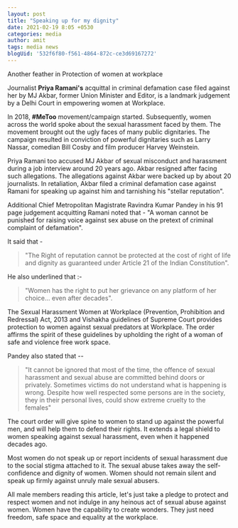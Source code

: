 ```yaml
---
layout: post
title: "Speaking up for my dignity"
date: 2021-02-19 8:05 +0530
categories: media
author: amit
tags: media news
blogUid: '532f6f80-f561-4864-872c-ce3d69167272'
---
```

Another feather in Protection of women at workplace

Journalist **Priya Ramani's** acquittal in criminal defamation case filed against her by MJ Akbar, former Union Minister and Editor, is a landmark judgement by a Delhi Court in empowering women at Workplace. 

In 2018, **#MeToo** movement/campaign started. Subsequently, women across the world spoke about the sexual harassment faced by them. The movement brought out the ugly faces of many public dignitaries. The campaign resulted in conviction of powerful dignitaries such as Larry Nassar, comedian Bill Cosby and film producer Harvey Weinstein. 

Priya Ramani too accused MJ Akbar of sexual misconduct and harassment during a job interview around 20 years ago. Akbar resigned after facing such allegations. The allegations against Akbar were backed up by about 20 journalists. In retaliation, Akbar filed a criminal defamation case against Ramani for speaking up against him and tarnishing his "stellar reputation". 

Additional Chief Metropolitan Magistrate Ravindra Kumar Pandey in his 91 page judgement acquitting Ramani noted that - 
"A woman cannot be punished for raising voice against sex abuse on the pretext of criminal complaint of defamation". 

It said that - 
> "The Right of reputation cannot be protected at the cost of right of life and dignity as guaranteed under Article 21 of the Indian Constitution". 

He also underlined that :-
> "Women has the right to put her grievance on any platform of her choice... even after decades".

The Sexual Harassment Women at Workplace (Prevention, Prohibition and Redressal) Act, 2013 and Vishakha guidelines of Supreme Court  provides protection to women against sexual predators at Workplace. The order affirms the spirit of these guidelines by upholding the right of a woman of safe and violence free work space. 

Pandey also stated that -- 
> "It cannot be ignored that most of the time, the offence of sexual harassment and sexual abuse are committed behind doors or privately. Sometimes victims do not understand what is happening is wrong. Despite how well respected some persons are in the society, they in their personal lives, could show extreme cruelty to the females"  

The court order will give spine to women to stand up against the powerful men, and will help them to defend their rights. It extends a legal shield to women speaking against sexual harassment, even when it happened decades ago. 

Most women do not speak up or report incidents of sexual harassment due to the social stigma attached to it. The sexual abuse takes away the self-confidence and dignity of women. Women should not remain silent and speak up firmly against unruly male sexual abusers. 

All male members reading this article, let's just take a pledge to protect and respect women and not indulge in any heinous act of sexual abuse against women. Women have the capability to create wonders. They just need freedom, safe space and equality at the workplace.

